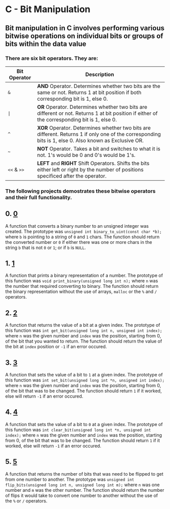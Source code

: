 <h1>C - Bit Manipulation</h1>

## Bit manipulation in C involves performing various bitwise operations on individual bits or groups of bits within the data value 

### There are six bit operators. They are:
| Bit Operator | Description |
|--------------|-------------|
|`&`| **AND** Operator. Determines whether two bits are the same or not. Returns 1 at bit position if both corresponding bit is 1, else 0.|
|`\|`| **OR** Operator. Determines whether two bits are different or not. Returns  1 at bit position if either of the corresponding bit is 1, else 0.|
|`^`| **XOR** Operator. Determines whether two bits are different. Returns 1 if only one of the corresponding bits is 1, else 0. Also known as Exclusive OR.|   
|`~`| **NOT** Operator. Takes a bit and switches to what it is not. 1's would be 0 and 0's would be 1's.|
|`<<` & `>>`|**LEFT** and **RIGHT** Shift Operators. Shifts the bits either left or right by the number of positions specificed after the operator.|

### The following projects demostrates these bitwise operators and their full functionality.

## 0. <a href="https://github.com/hewsontrinh526/holbertonschool-low_level_programming/blob/master/bit_manipulation/0-binary_to_uint.c">0</a>

A function that converts a binary number to an unsigned integer was created. The prototype was `unsigned int binary_to_uint(const char *b);` where `b` is pointing to a string of `0` and `1` chars. The function should return the converted number or `0` if either there was one or more chars in the string `b` that is not `0` or `1`; or if `b` is `NULL`. 

## 1. <a href="https://github.com/hewsontrinh526/holbertonschool-low_level_programming/blob/master/bit_manipulation/1-print_binary.c">1</a>

A function that prints a binary representation of a number. The prototype of this function was `void print_binary(unsigned long int n);` where `n` was the number that required  converting to binary. The function should return the binary representation without the use of arrays, `malloc` or the `%` and `/` operators. 

## 2. <a href="https://github.com/hewsontrinh526/holbertonschool-low_level_programming/blob/master/bit_manipulation/2-get_bit.c">2</a>

A function that returns the value of a bit at a given index. The prototype of this function was `int get_bit(unsigned long int n, unsigned int index);` where `n` was the given number and `index` was the position, starting from 0, of the bit that you wanted to return. The function should return the value of the bit at `index` position or `-1` if an error occured. 

## 3. <a href="https://github.com/hewsontrinh526/holbertonschool-low_level_programming/blob/master/bit_manipulation/3-set_bit.c">3</a>

A function that sets the value of a bit to `1` at a given index. The prototype of this function was `int set_bit(unsigned long int *n, unsigned int index);` where `n` was the given number and `index` was the position, starting from 0, of the bit that was to be changed. The function should return `1` if it worked, else will return `-1` if an error occured.

## 4. <a href="https://github.com/hewsontrinh526/holbertonschool-low_level_programming/blob/master/bit_manipulation/4-clear_bit.c">4</a>

A function that sets the value of a bit to `0` at a given index. The prototype of this function was `int clear_bit(unsigned long int *n, unsigned int index);` where `n` was the given number and `index` was the position, starting from 0, of the bit that was to be changed. The function should return `1` if it worked, else will return `-1` if an error occured.

## 5. <a href="https://github.com/hewsontrinh526/holbertonschool-low_level_programming/blob/master/bit_manipulation/5-flip_bits.c">5</a>

A function that returns the number of bits that was need to be flipped to get from one number to another. The prototype was `unsigned int flip_bits(unsigned long int n, unsigned long int m);` where `n` was one number and `m` was the other number. The function should return the number of flips it would take to convert one number to another without the use of the `%` or `/` operators. 
